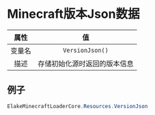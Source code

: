 # Minecraft版本Json数据

|  属性  |              值              |
| :----: | :--------------------------: |
| 变量名 |       `VersionJson()`        |
|  描述  | 存储初始化源时返回的版本信息 |

## 例子

```C#
ElakeMinecraftLoaderCore.Resources.VersionJson
```